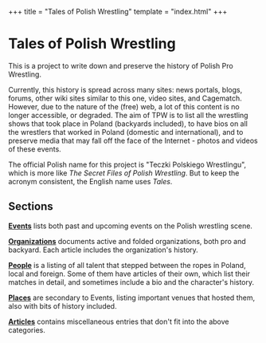 +++
title = "Tales of Polish Wrestling"
template = "index.html"
+++

# Tales of Polish Wrestling

This is a project to write down and preserve the history of Polish Pro Wrestling.

Currently, this history is spread across many sites: news portals, blogs, forums, other wiki sites similar to this one, video sites, and Cagematch.
However, due to the nature of the (free) web, a lot of this content is no longer accessible, or degraded. The aim of TPW is to list all the wrestling shows that took place in Poland (backyards included), to have bios on all the wrestlers that worked in Poland (domestic and international), and to preserve media that may fall off the face of the Internet - photos and videos of these events.

The official Polish name for this project is "Teczki Polskiego Wrestlingu", which is more like _The Secret Files of Polish Wrestling_. But to keep the acronym consistent, the English name uses _Tales_.

## Sections

**[Events](@/e/_index.md)** lists both past and upcoming events on the Polish wrestling scene.

**[Organizations](@/o/_index.md)** documents active and folded organizations, both pro and backyard. Each article includes the organization's history.

**[People](@/w/_index.md)** is a listing of all talent that stepped between the ropes in Poland, local and foreign. Some of them have articles of their own, which list their matches in detail, and sometimes include a bio and the character's history.

**[Places](@/v/_index.md)** are secondary to Events, listing important venues that hosted them, also with bits of history included.

**[Articles](@/a/_index.md)** contains miscellaneous entries that don't fit into the above categories.
